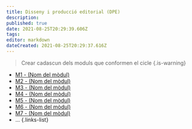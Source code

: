 ```yaml
---
title: Disseny i producció editorial (DPE)
description: 
published: true
date: 2021-08-25T20:29:39.606Z
tags: 
editor: markdown
dateCreated: 2021-08-25T20:29:37.616Z
---
```


> Crear cadascun dels moduls que conformen el cicle
{.is-warning}

- [M1 - (Nom del mòdul)](m1)
- [M2 - (Nom del mòdul)](m2)
- [M3 - (Nom del mòdul)](m3)
- [M4 - (Nom del mòdul)](m4)
- [M5 - (Nom del mòdul)](m5)
- [M6 - (Nom del mòdul)](m6)
- [M7 - (Nom del mòdul)](m7)
- ...
 {.links-list}
 